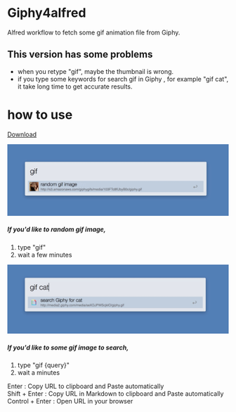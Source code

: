 # Giphy4alfred
Alfred workflow to fetch some gif animation file from Giphy.








## This version has some problems
- when you retype "gif", maybe the thumbnail is wrong.  
- if you type some keywords for search gif in Giphy , for example "gif cat", it take long time to get accurate results.  




# how to use 
[Download](./gif.alfredworkflow?raw=ture)

![img1](./img/cap1.jpg)
##### If you'd like to random gif image,  
1. type "gif"  
2. wait a few minutes    



![img2](./img/cap2.jpg)
##### If you'd like to some gif image to search,  
1. type "gif {query}"  
2. wait a minutes  



Enter : Copy URL to clipboard and Paste automatically  
Shift + Enter : Copy URL in Markdown to clipboard and Paste automatically  
Control + Enter : Open URL in your browser
